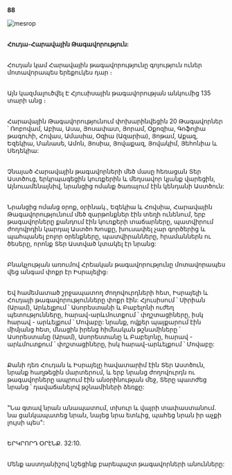 **88**

![mesrop](https://volamar.ru/audio_video/foto/01/detbible/B188.BMP)

\
**Հուդա-Հարավային Թագավորություն:**

\
Հուդան կամ Հարավային թագավորությունը գոյություն ուներ մոտավորապես երեքուկես դար ։

\
Այն կազմալուծվել Է Հյուսիսային թագավորության անկումից 135 տարի անց ։

\
Հարավային Թագավորությունում փոխարինվեցին 20 Թագավորներ ՝ Ռոբովամ, Աբիա, Ասա, Յոսափատ, Յորամ, Օքոզիա, Գոֆոլիա թագուհի, Հովաս, Ամասիա, Օզիա (Ազարիա), Յոթամ, Աքազ, Եզեկիա, Մանասե, Ամոն, Յոսիա, Յովաքազ, Յովակիմ, Յեհոնիա և Սեդեկիա:

\
Չնայած Հարավային թագավորների մեծ մասը հեռացան Տեր Աստծուց, երկրպագեցին կուռքերին և մեղսավոր կյանք վարեցին, Այնուամենայնիվ, նրանցից ոմանք ծառայում էին կենդանի Աստծուն:

\
Նրանցից ոմանց օրոք, օրինակ., Եզեկիա և Հովսիա, Հարավային Թագավորությունում մեծ զարթոնքներ էին տեղի ունենում, երբ թագավորները քանդում էին կուռքերի տաճարները, պատվիրում ժողովրդին կարդալ Աստծո Խոսքը, խուսափել չար գործերից և պահպանել բոլոր օրենքները, պատվիրանները, հրամաններն ու ծեսերը, որոնք Տեր Աստված կտակել էր նրանց:

\
Բնակչության առումով Հրեական թագավորությունը մոտավորապես վեց անգամ փոքր էր Իսրայելից։

\
Եվ համեմատած շրջապատող ժողովուրդների հետ, Իսրայելի և Հուդայի թագավորությունները փոքր էին: Հյուսիսում ՝ Սիրիան (Արամ), Արևելքում ՝ Ասորեստանի և Բաբելոնի ուժեղ պետությունները, հարավ-արևմուտքում ՝ փղշտացիները, իսկ հարավ - արևելքում ՝ Մովաբը: նրանք, ովքեր պայքարում էին միմյանց հետ, մնացին իրենց հիմնական թշնամիները ՝ Ասորեստանը (Արամ), Ասորեստանը և Բաբելոնը, հարավ - արևմուտքում ՝ փղշտացիները, իսկ հարավ-արևելքում ՝ Մովաբը:

\
Քանի դեռ Հուդան և Իսրայելը հավատարիմ էին Տեր Աստծուն, նրանք հաղթեցին մարտերում, և երբ նրանց ժողովուրդն ու թագավորները ապրում էին անօրինության մեջ, Տերը պատժեց նրանց ՝ դավաճանելով թշնամիների ձեռքը:

\
"Նա գտավ նրան անապատում, տխուր և վայրի տափաստանում. նա ցանկապատեց նրան, նայեց նրա ետևից, պահեց նրան իր աչքի լույսի պես":

\
ԵՐԿՐՈՐԴ ՕՐէՆՔ. 32:10.

\
Մենք աստղանիշով նշեցինք բարեպաշտ թագավորների անունները:
